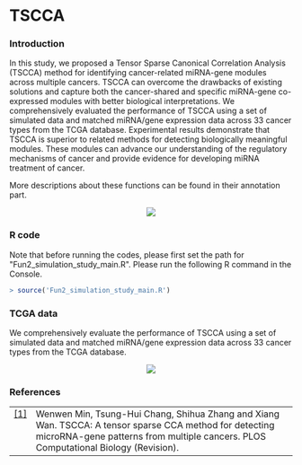 # TSCCA

### Introduction
In this study, we proposed a Tensor Sparse Canonical Correlation Analysis (TSCCA) method for identifying cancer-related miRNA-gene modules across multiple cancers. TSCCA can overcome the drawbacks of existing solutions and capture both the cancer-shared and specific miRNA-gene co-expressed modules with better biological interpretations. We comprehensively evaluated the performance of TSCCA using a set of simulated data and matched miRNA/gene expression data across 33 cancer types from the TCGA database. Experimental results demonstrate that TSCCA is superior to related methods for detecting biologically meaningful modules. These modules can advance our understanding of the regulatory mechanisms of cancer and provide evidence for developing miRNA treatment of cancer.

More descriptions about these functions can be found in their annotation part.

<p align="center"> 
<img src="https://github.com/wenwenmin/TSCCA/blob/master/TSCCA.png">
</p>

### R code
Note that before running the codes, please first set the path for "Fun2_simulation_study_main.R".
Please run the following R command in the Console. 

``` r
> source('Fun2_simulation_study_main.R') 
```

### TCGA data 
We comprehensively evaluate the performance of TSCCA using a set of simulated data and matched miRNA/gene expression data across 33 cancer types from the TCGA database.
<p align="center"> 
<img src="https://github.com/wenwenmin/TSCCA/blob/master/Fig_tcga_data_table.png">
</p>


### References
<table class="docutils footnote" frame="void" id="id2" rules="none">
<colgroup><col class="label" /><col /></colgroup>
<tbody valign="top">
<tr><td class="label"><a class="fn-backref" href="#id2">[1]</a></td><td> 
Wenwen Min, Tsung-Hui Chang, Shihua Zhang and Xiang Wan. TSCCA: A tensor sparse CCA method for detecting microRNA-gene patterns from multiple cancers. PLOS Computational Biology (Revision). 
</td></tr>
</tbody>
</table>
